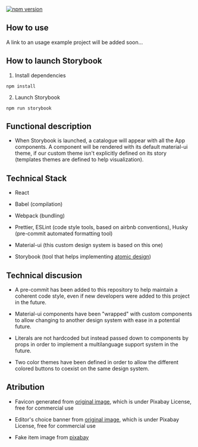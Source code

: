 [![npm version](https://badge.fury.io/js/chemistry-ui.svg)](//npmjs.com/package/chemistry-ui)

## How to use

A link to an usage example project will be added soon...

## How to launch Storybook

1. Install dependencies

```
npm install
```

2. Launch Storybook

```
npm run storybook
```

## Functional description

- When Storybook is launched, a catalogue will appear with all the App components. A component will be rendered with its default material-ui theme, if our custom theme isn't explicitly defined on its story (templates themes are defined to help visualization).

## Technical Stack

- React

- Babel (compilation)
- Webpack (bundling)

- Prettier, ESLint (code style tools, based on airbnb conventions), Husky (pre-commit automated formatting tool)

- Material-ui (this custom design system is based on this one)
- Storybook (tool that helps implementing [atomic design](https://bradfrost.com/blog/post/atomic-web-design/))

## Technical discusion

- A pre-commit has been added to this repository to help maintain a coherent code style, even if new developers were added to this project in the future.

- Material-ui components have been "wrapped" with custom components to allow changing to another design system with ease in a potential future.

- Literals are not hardcoded but instead passed down to components by props in order to implement a multilanguage support system in the future.

- Two color themes have been defined in order to allow the different colored buttons to coexist on the same design system.

## Atribution

- Favicon generated from [original image](https://pixabay.com/photos/leuchtkasten-shield-output-note-1773916/), which is under Pixabay License, free for commercial use

- Editor's choice banner from [original image](https://pixabay.com/illustrations/tape-red-decor-for-the-web-plate-2410588/), which is under Pixabay License, free for commercial use

- Fake item image from [pixabay](https://pixabay.com/photos/wall-furniture-design-apartment-416060/)
